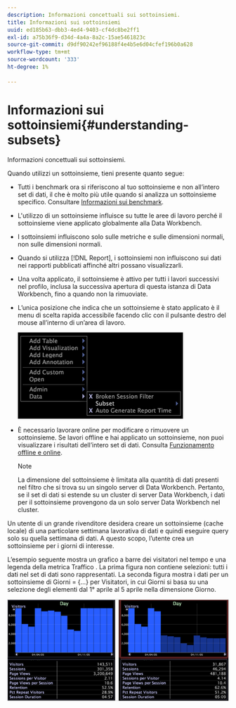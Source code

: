 ```yaml
---
description: Informazioni concettuali sui sottoinsiemi.
title: Informazioni sui sottoinsiemi
uuid: ed185b63-dbb3-4ed4-9403-cf4dc8be2ff1
exl-id: a75b36f9-d34d-4a4a-8a2c-15ae5461823c
source-git-commit: d9df90242ef96188f4e4b5e6d04cfef196b0a628
workflow-type: tm+mt
source-wordcount: '333'
ht-degree: 1%

---
```


# Informazioni sui sottoinsiemi{#understanding-subsets}

Informazioni concettuali sui sottoinsiemi.

Quando utilizzi un sottoinsieme, tieni presente quanto segue:

* Tutti i benchmark ora si riferiscono al tuo sottoinsieme e non all’intero set di dati, il che è molto più utile quando si analizza un sottoinsieme specifico. Consultare [Informazioni sui benchmark](../../../../home/c-get-started/c-vis/c-ustd-benchmks.md#concept-c7b0f4102e92458096f8c4765cbe2914).
* L&#39;utilizzo di un sottoinsieme influisce su tutte le aree di lavoro perché il sottoinsieme viene applicato globalmente alla Data Workbench.
* I sottoinsiemi influiscono solo sulle metriche e sulle dimensioni normali, non sulle dimensioni normali.
* Quando si utilizza [!DNL Report], i sottoinsiemi non influiscono sui dati nei rapporti pubblicati affinché altri possano visualizzarli.
* Una volta applicato, il sottoinsieme è attivo per tutti i lavori successivi nel profilo, inclusa la successiva apertura di questa istanza di Data Workbench, fino a quando non la rimuoviate.
* L’unica posizione che indica che un sottoinsieme è stato applicato è il menu di scelta rapida accessibile facendo clic con il pulsante destro del mouse all’interno di un’area di lavoro.

   ![](assets/mnu_Subset.png)

* È necessario lavorare online per modificare o rimuovere un sottoinsieme. Se lavori offline e hai applicato un sottoinsieme, non puoi visualizzare i risultati dell’intero set di dati. Consulta [Funzionamento offline e online](../../../../home/c-get-started/c-off-on.md#concept-cef8758ede044b18b3558376c5eb9f54).

   >[!NOTE]
   >
   >La dimensione del sottoinsieme è limitata alla quantità di dati presenti nel filtro che si trova su un singolo server di Data Workbench. Pertanto, se il set di dati si estende su un cluster di server Data Workbench, i dati per il sottoinsieme provengono da un solo server Data Workbench nel cluster.

Un utente di un grande rivenditore desidera creare un sottoinsieme (cache locale) di una particolare settimana lavorativa di dati e quindi eseguire query solo su quella settimana di dati. A questo scopo, l’utente crea un sottoinsieme per i giorni di interesse.

L’esempio seguente mostra un grafico a barre dei visitatori nel tempo e una legenda della metrica Traffico . La prima figura non contiene selezioni: tutti i dati nel set di dati sono rappresentati. La seconda figura mostra i dati per un sottoinsieme di Giorni = {...} per Visitatori, in cui Giorni si basa su una selezione degli elementi dal 1° aprile al 5 aprile nella dimensione Giorno.

![](assets/client-sub1.png)
